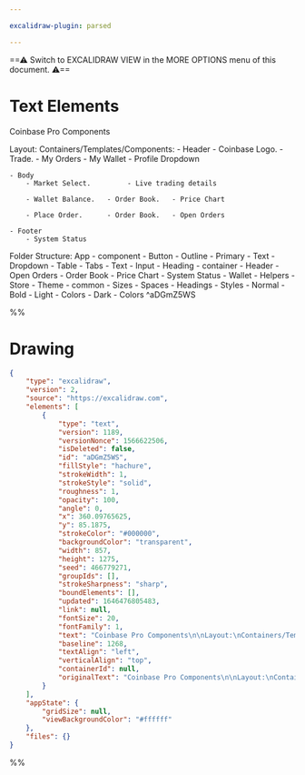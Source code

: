 ```yaml
---

excalidraw-plugin: parsed

---
```

==⚠  Switch to EXCALIDRAW VIEW in the MORE OPTIONS menu of this document. ⚠==

# Text Elements
Coinbase Pro Components

Layout:
Containers/Templates/Components:
    - Header
        - Coinbase Logo.   - Trade.       - My Orders - My Wallet - Profile Dropdown

    - Body
        - Market Select.         - Live trading details

        - Wallet Balance.   - Order Book.   - Price Chart
        
        - Place Order.      - Order Book.   - Open Orders

    - Footer
        - System Status

Folder Structure:
App
    - component
        - Button
            - Outline
            - Primary
            - Text
        - Dropdown
        - Table
        - Tabs
        - Text
        - Input
        - Heading
    - container
        - Header
        - Open Orders
        - Order Book
        - Price Chart
        - System Status
        - Wallet
    - Helpers
    - Store
    - Theme
        - common
            - Sizes
            - Spaces
            - Headings
            - Styles
                - Normal
                - Bold
        - Light
            - Colors
        - Dark
            - Colors ^aDGmZ5WS

%%
# Drawing
```json
{
	"type": "excalidraw",
	"version": 2,
	"source": "https://excalidraw.com",
	"elements": [
		{
			"type": "text",
			"version": 1189,
			"versionNonce": 1566622506,
			"isDeleted": false,
			"id": "aDGmZ5WS",
			"fillStyle": "hachure",
			"strokeWidth": 1,
			"strokeStyle": "solid",
			"roughness": 1,
			"opacity": 100,
			"angle": 0,
			"x": 360.09765625,
			"y": 85.1875,
			"strokeColor": "#000000",
			"backgroundColor": "transparent",
			"width": 857,
			"height": 1275,
			"seed": 466779271,
			"groupIds": [],
			"strokeSharpness": "sharp",
			"boundElements": [],
			"updated": 1646476805483,
			"link": null,
			"fontSize": 20,
			"fontFamily": 1,
			"text": "Coinbase Pro Components\n\nLayout:\nContainers/Templates/Components:\n    - Header\n        - Coinbase Logo.   - Trade.       - My Orders - My Wallet - Profile Dropdown\n\n    - Body\n        - Market Select.         - Live trading details\n\n        - Wallet Balance.   - Order Book.   - Price Chart\n        \n        - Place Order.      - Order Book.   - Open Orders\n\n    - Footer\n        - System Status\n\nFolder Structure:\nApp\n    - component\n        - Button\n            - Outline\n            - Primary\n            - Text\n        - Dropdown\n        - Table\n        - Tabs\n        - Text\n        - Input\n        - Heading\n    - container\n        - Header\n        - Open Orders\n        - Order Book\n        - Price Chart\n        - System Status\n        - Wallet\n    - Helpers\n    - Store\n    - Theme\n        - common\n            - Sizes\n            - Spaces\n            - Headings\n            - Styles\n                - Normal\n                - Bold\n        - Light\n            - Colors\n        - Dark\n            - Colors",
			"baseline": 1268,
			"textAlign": "left",
			"verticalAlign": "top",
			"containerId": null,
			"originalText": "Coinbase Pro Components\n\nLayout:\nContainers/Templates/Components:\n    - Header\n        - Coinbase Logo.   - Trade.       - My Orders - My Wallet - Profile Dropdown\n\n    - Body\n        - Market Select.         - Live trading details\n\n        - Wallet Balance.   - Order Book.   - Price Chart\n        \n        - Place Order.      - Order Book.   - Open Orders\n\n    - Footer\n        - System Status\n\nFolder Structure:\nApp\n    - component\n        - Button\n            - Outline\n            - Primary\n            - Text\n        - Dropdown\n        - Table\n        - Tabs\n        - Text\n        - Input\n        - Heading\n    - container\n        - Header\n        - Open Orders\n        - Order Book\n        - Price Chart\n        - System Status\n        - Wallet\n    - Helpers\n    - Store\n    - Theme\n        - common\n            - Sizes\n            - Spaces\n            - Headings\n            - Styles\n                - Normal\n                - Bold\n        - Light\n            - Colors\n        - Dark\n            - Colors"
		}
	],
	"appState": {
		"gridSize": null,
		"viewBackgroundColor": "#ffffff"
	},
	"files": {}
}
```
%%